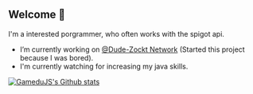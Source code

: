 ## Welcome 👋

I'm a interested porgrammer, who often works with the spigot api.

- I’m currently working on [@Dude-Zockt Network](https://github.com/GameduJS/Dude-Zockt) (Started this project because I was bored).
- I'm currently watching for increasing my java skills.

[![GameduJS's Github stats](https://github-readme-stats.vercel.app/api?username=GameduJS&theme=radical)](https://github-readme-stats.vercel.app/api?username=GameduJS&theme=radical)
<br>

<!--
**GameduJS/GameduJS** is a ✨ _special_ ✨ repository because its `README.md` (this file) appears on your GitHub profile.

Here are some ideas to get you started:

- 🔭 I’m currently working on ...
- 🌱 I’m currently learning ...
- 👯 I’m looking to collaborate on ...
- 🤔 I’m looking for help with ...
- 💬 Ask me about ...
- 📫 How to reach me: ...
- 😄 Pronouns: ...
- ⚡ Fun fact: ...
-->
